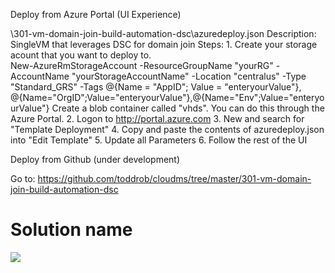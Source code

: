 Deploy from Azure Portal (UI Experience) 

\301-vm-domain-join-build-automation-dsc\azuredeploy.json
Description: SingleVM that leverages DSC for domain join
Steps:
	1.  Create your storage acount that you want to deploy to.  
		New-AzureRmStorageAccount -ResourceGroupName "yourRG" -AccountName "yourStorageAccountName" -Location "centralus" -Type "Standard_GRS" -Tags @{Name = "AppID"; Value = "enteryourValue"}, @{Name="OrgID";Value="enteryourValue"},@{Name="Env";Value="enteryourValue"}
		Create a blob container called "vhds".  You can do this through the Azure Portal. 
	2.  Logon to http://portal.azure.com
	3.  New and search for "Template Deployment"
	4.  Copy and paste the contents of azuredeploy.json into "Edit Template"
	5.  Update all Parameters
	6.  Follow the rest of the UI


Deploy from Github (under development)

Go to: https://github.com/toddrob/cloudms/tree/master/301-vm-domain-join-build-automation-dsc

# Solution name

<a href="https://portal.azure.com/#create/Microsoft.Template/uri/https%3A%2F%2Fraw.githubusercontent.com%2Ftoddrob%2Fcloudms%2Fmaster%2F301-vm-domain-join-build-automation-dsc%2Fazuredeploy.json" target="_blank">
<img src="http://azuredeploy.net/deploybutton.png"/>
</a>



